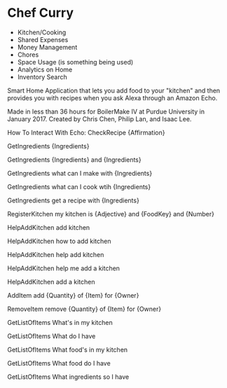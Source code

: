 # Chef Curry

- Kitchen/Cooking
- Shared Expenses
- Money Management
- Chores
- Space Usage (is something being used)
- Analytics on Home
- Inventory Search


Smart Home Application that lets you add food to your "kitchen" and then provides you with recipes when you ask Alexa through an Amazon Echo.

Made in less than 36 hours for BoilerMake IV at Purdue University in January 2017. Created by Chris Chen, Philip Lan, and Isaac Lee.

How To Interact With Echo:
CheckRecipe {Affirmation}

GetIngredients {Ingredients}

GetIngredients {Ingredients} and {Ingredients}

GetIngredients what can I make with {Ingredients}

GetIngredients what can I cook wtih {Ingredients}

GetIngredients get a recipe with {Ingredients}

RegisterKitchen my kitchen is {Adjective} and {FoodKey} and {Number}

HelpAddKitchen add kitchen

HelpAddKitchen how to add kitchen

HelpAddKitchen help add kitchen

HelpAddKitchen help me add a kitchen

HelpAddKitchen add a kitchen

AddItem add {Quantity} of {Item} for {Owner}

RemoveItem remove {Quantity} of {Item} for {Owner}

GetListOfItems What's in my kitchen

GetListOfItems What do I have

GetListOfItems What food's in my kitchen

GetListOfItems What food do I have

GetListOfItems What ingredients so I have
